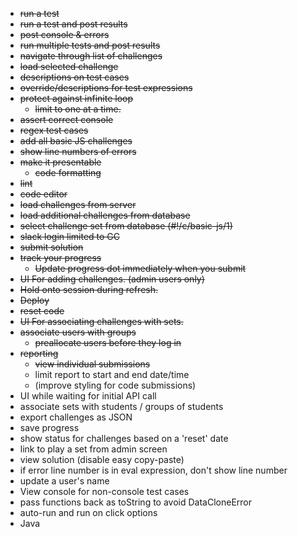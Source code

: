 * ~~run a test~~
* ~~run a test and post results~~
* ~~post console & errors~~
* ~~run multiple tests and post results~~
* ~~navigate through list of challenges~~
* ~~load selected challenge~~
* ~~descriptions on test cases~~
* ~~override/descriptions for test expressions~~
* ~~protect against infinite loop~~
  * ~~limit to one at a time.~~
* ~~assert correct console~~
* ~~regex test cases~~
* ~~add all basic JS challenges~~
* ~~show line numbers of errors~~
* ~~make it presentable~~
  * ~~code formatting~~
* ~~lint~~
* ~~code editor~~
* ~~load challenges from server~~
* ~~load additional challenges from database~~
* ~~select challenge set from database (#!/c/basic-js/1)~~
* ~~slack login limited to GC~~
* ~~submit solution~~
* ~~track your progress~~
  * ~~Update progress dot immediately when you submit~~
* ~~UI For adding challenges. (admin users only)~~
* ~~Hold onto session during refresh.~~
* ~~Deploy~~
* ~~reset code~~
* ~~UI For associating challenges with sets.~~
* ~~associate users with groups~~
  * ~~preallocate users before they log in~~
* ~~reporting~~
  * ~~view individual submissions~~
  * limit report to start and end date/time
  * (improve styling for code submissions)
* UI while waiting for initial API call
* associate sets with students / groups of students
* export challenges as JSON
* save progress
* show status for challenges based on a 'reset' date
* link to play a set from admin screen
* view solution (disable easy copy-paste)
* if error line number is in eval expression, don't show line number
* update a user's name
* View console for non-console test cases
* pass functions back as toString to avoid DataCloneError
* auto-run and run on click options
* Java
